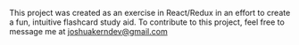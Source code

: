 This project was created as an exercise in React/Redux in an 
effort to create a fun, intuitive flashcard study aid. To 
contribute to this project, feel free to message me at 
joshuakerndev@gmail.com